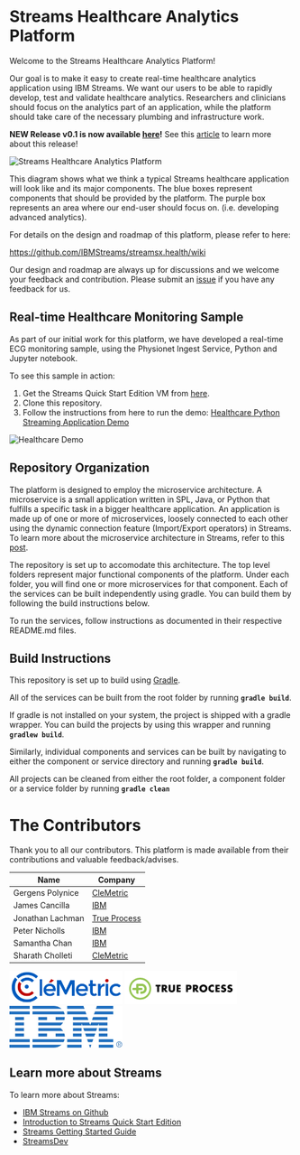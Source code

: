 # Streams Healthcare Analytics Platform

Welcome to the Streams Healthcare Analytics Platform!

Our goal is to make it easy to create real-time healthcare analytics application using IBM Streams.  We want our users to be able to rapidly develop, test and validate healthcare analytics. Researchers and clinicians should focus on the analytics part of an application, while the platform should take care of the necessary plumbing and infrastructure work.

**NEW Release v0.1 is now available [here](https://github.com/IBMStreams/streamsx.health/releases/tag/v0.1)!**  See this [article](https://developer.ibm.com/streamsdev/2017/04/04/streams-healthcare-analytics-platform-first-pre-release-now-available/) to learn more about this release!

![Streams Healthcare Analytics Platform](https://github.com/IBMStreams/streamsx.health/blob/wiki/img/healthroadmap.jpg)

This diagram shows what we think a typical Streams healthcare application will look like and its major components.  The blue boxes represent components that should be provided by the platform.  The purple box represents an area where our end-user should focus on.  (i.e. developing advanced analytics).  

For details on the design and roadmap of this platform, please refer to here:

https://github.com/IBMStreams/streamsx.health/wiki

Our design and roadmap are always up for discussions and we welcome your feedback and contribution.  Please submit an [issue](https://github.com/IBMStreams/streamsx.health/issues) if you have any feedback for us.

## Real-time Healthcare Monitoring Sample

As part of our initial work for this platform, we have developed a real-time ECG monitoring sample, using the Physionet Ingest Service, Python and Jupyter notebook.  

To see this sample in action:

1.  Get the Streams Quick Start Edition VM from [here](https://www-01.ibm.com/marketing/iwm/iwm/web/preLogin.do?source=swg-ibmistvi&S_TACT=000000VP&S_OFF_CD=10000737).
1.  Clone this repository.
1.  Follow the instructions from here to run the demo:  [Healthcare Python Streaming Application Demo](https://github.com/IBMStreams/streamsx.health/tree/master/samples/HealthcareJupyterDemo)

![Healthcare Demo](https://github.com/IBMStreams/streamsx.health/blob/master/samples/HealthcareJupyterDemo/images/Healthcare_Demo.png)

## Repository Organization

The platform is designed to employ the microservice architecture.  A microservice is a small application written in SPL, Java, or Python that fulfills a specific task in a bigger healthcare application.  An application is made up of one or more of microservices, loosely connected to each other using the dynamic connection feature (Import/Export operators) in Streams.  To learn more about the microservice architecture in Streams, refer to this [post](https://developer.ibm.com/streamsdev/2016/09/02/analytics-microservice-architecture-with-ibm-streams/).

The repository is set up to accomodate this architecture.  The top level folders represent major functional components of the platform.  Under each folder, you will find one or more microservices for that component.  Each of the services can be built independently using gradle.  You can build them by following the build instructions below.  

To run the services, follow instructions as documented in their respective README.md files.

## Build Instructions

This repository is set up to build using [Gradle](https://gradle.org/).

All of the services can be built from the root folder by running **`gradle build`**.

If gradle is not installed on your system, the project is shipped with a gradle wrapper.  You can build the projects by using this wrapper and running **`gradlew build`**.

Similarly, individual components and  services can be built by navigating to either the component or service directory and running **`gradle build`**. 

All projects can be cleaned from either the root folder, a component folder or a service folder by running **`gradle clean`**

# The Contributors

Thank you to all our contributors.  This platform is made available from their contributions and valuable feedback/advises.

| Name | Company |
|------|---------|
| Gergens Polynice | [CleMetric](http://www.clemetric.com/)
| James Cancilla | [IBM](https://www.ibm.com/analytics/us/en/technology/stream-computing/) |
| Jonathan Lachman  | [True Process](http://www.trueprocess.com/)|
| Peter Nicholls | [IBM](https://www.ibm.com/analytics/us/en/technology/stream-computing/) |
| Samantha Chan | [IBM](https://www.ibm.com/analytics/us/en/technology/stream-computing/) |
| Sharath Cholleti | [CleMetric](http://www.clemetric.com/)


[<img src="images/logo.png" alt="CleMetric" width="200">](http://www.clemetric.com/)      [<img src="images/TP-Logo-Default.png" alt="True Process" width="200">](http://www.trueprocess.com/)      [<img src="images/ibmpos_blue.jpg" alt="IBM" width="200">](https://www.ibm.com/analytics/us/en/technology/stream-computing/)         


## Learn more about Streams

To learn more about Streams:

* [IBM Streams on Github](http://ibmstreams.github.io)
* [Introduction to Streams Quick Start Edition](http://ibmstreams.github.io/streamsx.documentation/docs/4.1/qse-intro/)
* [Streams Getting Started Guide](http://ibmstreams.github.io/streamsx.documentation/docs/4.1/qse-getting-started/)
* [StreamsDev](https://developer.ibm.com/streamsdev/)
